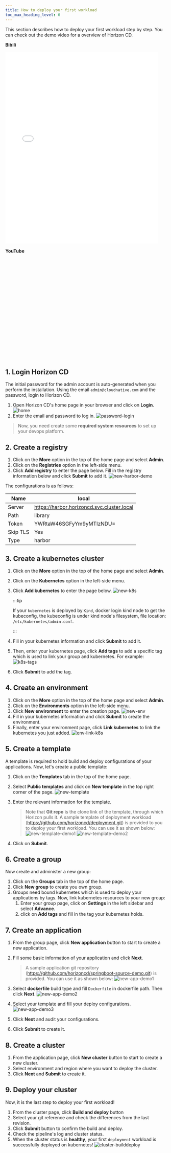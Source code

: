 ```yaml
---
title: How to deploy your first workload
toc_max_heading_level: 6
---
```


This section describes how to deploy your first workload step by step. You can check out the demo video for a overview of Horizon CD.

**Bibili**
<iframe src="//player.bilibili.com/player.html?aid=307659880&bvid=BV1fA411Z7GT&cid=963860081&page=1&high_quality=1" scrolling="no" border="0" frameborder="no" framespacing="0" allowfullscreen="true" width="95%" height="600"> </iframe>

**YouTube**
<iframe width="560" height="315" src="https://www.youtube.com/embed/wwADBeoMPG4?vq=hd1080" title="YouTube video player" frameborder="0" allow="accelerometer; autoplay; clipboard-write; encrypted-media; gyroscope; picture-in-picture; web-share" width="95%" height="600" allowfullscreen="true"></iframe>

## 1. Login Horizon CD

The initial password for the admin account is auto-generated when you perform the installation. Using the email `admin@cloudnative.com` and the password, login to Horizon CD.

1. Open Horizon CD's home page in your browser and click on **Login**.
   ![home](/image/home.png)
2. Enter the email and password to log in.
   ![password-login](/image/password-login.png)

> Now, you need create some **required system resources** to set up your devops platform. 

## 2. Create a registry

1. Click on the **More** option in the top of the home page and select **Admin**.
2. Click on the **Registries** option in the left-side menu.
3. Click **Add registry** to enter the page below. Fill in the registry information below and click **Submit** to add it.
   ![new-harbor-demo](/image/new-harbor-demo.png)

The configurations is as follows:

| Name     | local                                      |
| -------- | ------------------------------------------ |
| Server   | https://harbor.horizoncd.svc.cluster.local |
| Path     | library                                    |
| Token    | YWRtaW46SGFyYm9yMTIzNDU=                   |
| Skip TLS | Yes                                        |
| Type     | harbor                                     |

## 3. Create a kubernetes cluster

1. Click on the **More** option in the top of the home page and select **Admin**.

2. Click on the **Kubernetes** option in the left-side menu.

3. Click **Add kubernetes** to enter the page below.
   ![new-k8s](/image/new-k8s.png)
   
   :::tip
   
   If your `kubernetes` is deployed by `Kind`, docker login kind node to get the kubeconfig, the kubeconfig is under kind node's filesystem, file location: `/etc/kubernetes/admin.conf`.
   
   :::

4. Fill in your kubernetes information and click **Submit** to add it.

5. Then, enter your kubernetes page, click **Add tags** to add a specific tag which is used to link your group and kubernetes. For example:
   ![k8s-tags](/image/k8s-tags.png)

6. Click **Submit** to add the tag.

## 4. Create an environment

1. Click on the **More** option in the top of the home page and select **Admin**.
2. Click on the **Environments** option in the left-side menu.
3. Click **New environment** to enter the creation page.
   ![new-env](/image/new-env.png)
4. Fill in your kubernetes information and click **Submit** to create the environment.
5. Finally, enter your environment page, click **Link kubernetes** to link the kubernetes you just added.
   ![env-link-k8s](/image/env-link-k8s.png)

## 5. Create a template

A template is required to hold build and deploy configurations of your applications. Now, let's create a public template: 

1. Click on the **Templates** tab in the top of the home page.

2. Select **Public templates** and click on **New template** in the top right corner of the page.
   ![new-template](/image/new-template.png)

3. Enter the relevant information for the template.
   
   > Note that **Git repo** is the clone link of the template, through which Horizon pulls it. A sample template of deployment workload (https://github.com/horizoncd/deployment.git) is provided to you to deploy your first workload. You can use it as shown below:
   > ![new-template-demo1](/image/new-template-demo1.png)
   > ![new-template-demo2](/image/new-template-demo2.png)

4. Click on **Submit**.

## 6. Create a group

Now create and administer a new group:

1. Click on the **Groups** tab in the top of the home page.
2. Click **New group** to create you own group.
3. Groups need bound kubernetes which is used to deploy your applications by tags. Now, link kubernetes resources to your new group: 
   1. Enter your group page, click on **Settings** in the left sidebar and select **Advance**.
   2. click on **Add tags** and fill in the tag your kubernetes holds.

## 7. Create an application

1. From the group page, click **New application** button to start to create a new application.

2. Fill some basic information of your application and click **Next**.
   
   > A sample application git repository (https://github.com/horizoncd/springboot-source-demo.git) is provided. You can use it as shown below:
   > ![new-app-demo1](/image/new-app-demo1.png)

3. Select **dockerfile** build type and fill `Dockerfile` in dockerfile path. Then click **Next**.
   ![new-app-demo2](/image/new-app-demo2.png)

4. Select your template and fill your deploy configurations.
   ![new-app-demo3](/image/new-app-demo3.png)

5. Click **Next** and audit your configurations.

6. Click **Submit** to create it.

## 8. Create a cluster

1. From the application page, click **New cluster** button to start to create a new cluster.
2. Select environment and region where you want to deploy the cluster.
3. Click **Next** and **Submit** to create it.

## 9. Deploy your cluster

Now, it is the last step to deploy your first workload!

1. From the cluster page, click **Build and deploy** button
2. Select your git reference and check the differences from the last revision.
3. Click **Submit** button to confirm the build and deploy.
4. Check the pipeline's log and cluster status.
5. When the cluster status is **healthy**, your first `deployment` workload is successfully deployed on kubernetes!
   ![cluster-builddeploy](/image/cluster-builddeploy.png)
